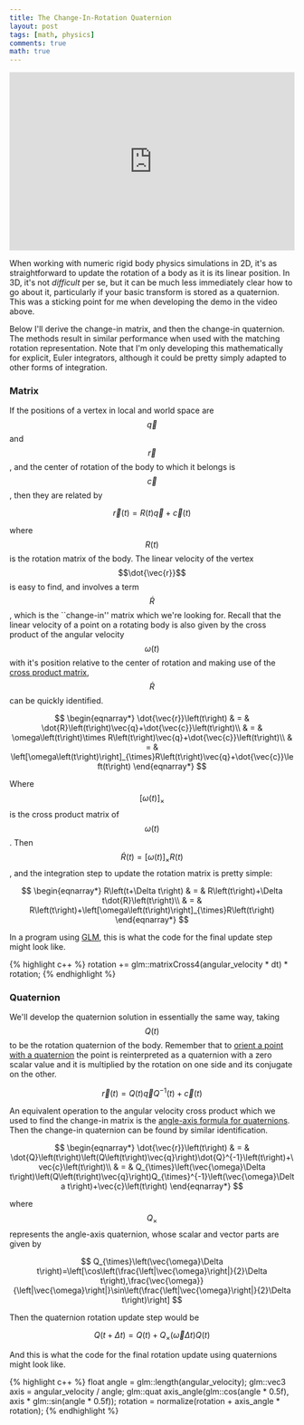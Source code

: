 ```yaml
---
title: The Change-In-Rotation Quaternion
layout: post
tags: [math, physics]
comments: true
math: true
---
```


<iframe width="100%" height="315" src="https://www.youtube.com/embed/iN3QMKPdZw0" frameborder="0" allowfullscreen></iframe>

When working with numeric rigid body physics simulations in 2D, it's as straightforward to update the rotation of a body as it is its linear position. In 3D, it's not *difficult* per se, but it can be much less immediately clear how to go about it, particularly if your basic transform is stored as a quaternion. This was a sticking point for me when developing the demo in the video above.

Below I'll derive the change-in matrix, and then the change-in quaternion. The methods result in similar performance when used with the matching rotation representation. Note that I'm only developing this mathematically for explicit, Euler integrators, although it could be pretty simply adapted to other forms of integration.

### Matrix

If the positions of a vertex in local and world space are $$\vec{q}$$ and $$\vec{r}$$, and the center of rotation of the body to which it belongs is $$\vec{c}$$, then they are related by

$$
\vec{r}\left(t\right)=R\left(t\right)\vec{q}+\vec{c}\left(t\right)
$$

where $$R\left(t\right)$$ is the rotation matrix of the body. The linear
velocity of the vertex $$\dot{\vec{r}}$$ is easy to find, and involves
a term $$\dot{R}$$, which is the ``change-in'' matrix which we're
looking for. Recall that the linear velocity of a point on a rotating
body is also given by the cross product of the angular velocity $$\omega\left(t\right)$$
with it's position relative to the center of rotation and making use
of the [cross product matrix](https://en.wikipedia.org/wiki/Cross\_product\#Conversion\_to\_matrix\_multiplication),
$$\dot{R}$$ can be quickly identified.

$$
\begin{eqnarray*}
\dot{\vec{r}}\left(t\right) & = & \dot{R}\left(t\right)\vec{q}+\dot{\vec{c}}\left(t\right)\\
 & = & \omega\left(t\right)\times R\left(t\right)\vec{q}+\dot{\vec{c}}\left(t\right)\\
 & = & \left[\omega\left(t\right)\right]_{\times}R\left(t\right)\vec{q}+\dot{\vec{c}}\left(t\right)
\end{eqnarray*}
$$

Where $$\left[\omega\left(t\right)\right]_{\times}$$ is the cross product
matrix of $$\omega\left(t\right)$$. Then $$\dot{R}\left(t\right)=\left[\omega\left(t\right)\right]_{\times}R\left(t\right)$$,
and the integration step to update the rotation matrix is pretty simple:

$$
\begin{eqnarray*}
R\left(t+\Delta t\right) & = & R\left(t\right)+\Delta t\dot{R}\left(t\right)\\
 & = & R\left(t\right)+\left[\omega\left(t\right)\right]_{\times}R\left(t\right)
\end{eqnarray*}
$$

In a program using [GLM](http://glm.g-truc.net/0.9.8/index.html),
this is what the code for the final update step might look like.

{% highlight c++ %}
rotation += glm::matrixCross4(angular_velocity * dt) * rotation;
{% endhighlight %}

### Quaternion

We'll develop the quaternion solution in essentially the same way,
taking $$Q\left(t\right)$$ to be the rotation quaternion of the body.
Remember that to [orient a point with a quaternion](https://en.wikipedia.org/wiki/Quaternions\_and\_spatial\_rotation\#Orientation)
the point is reinterpreted as a quaternion with a zero scalar value
and it is multiplied by the rotation on one side and its conjugate
on the other.

$$
\vec{r}\left(t\right)=Q\left(t\right)\vec{q}Q^{-1}\left(t\right)+\vec{c}\left(t\right)
$$

An equivalent operation to the angular velocity cross product which
we used to find the change-in matrix is the [angle-axis formula
for quaternions](https://en.wikipedia.org/wiki/Axis\%E2\%80\%93angle\_representation\#Unit\_quaternions). Then the change-in quaternion can be found by similar identification.

$$
\begin{eqnarray*}
\dot{\vec{r}}\left(t\right) & = & \dot{Q}\left(t\right)\left(Q\left(t\right)\vec{q}\right)\dot{Q}^{-1}\left(t\right)+\vec{c}\left(t\right)\\
 & = & Q_{\times}\left(\vec{\omega}\Delta t\right)\left(Q\left(t\right)\vec{q}\right)Q_{\times}^{-1}\left(\vec{\omega}\Delta t\right)+\vec{c}\left(t\right)
\end{eqnarray*}
$$

where $$Q_{\times}$$ represents the angle-axis quaternion, whose scalar
and vector parts are given by

$$
Q_{\times}\left(\vec{\omega}\Delta t\right)=\left[\cos\left(\frac{\left|\vec{\omega}\right|}{2}\Delta t\right),\frac{\vec{\omega}}{\left|\vec{\omega}\right|}\sin\left(\frac{\left|\vec{\omega}\right|}{2}\Delta t\right)\right]
$$

Then the quaternion rotation update step would be

$$
Q\left(t+\Delta t\right)=Q\left(t\right)+Q_{\times}\left(\vec{\omega}\Delta t\right)Q\left(t\right)
$$

And this is what the code for the final rotation update using quaternions
might look like.

{% highlight c++ %}
float angle = glm::length(angular_velocity);
glm::vec3 axis = angular_velocity / angle;
glm::quat axis_angle(glm::cos(angle * 0.5f), axis * glm::sin(angle * 0.5f));
rotation = normalize(rotation + axis_angle * rotation);
{% endhighlight %}